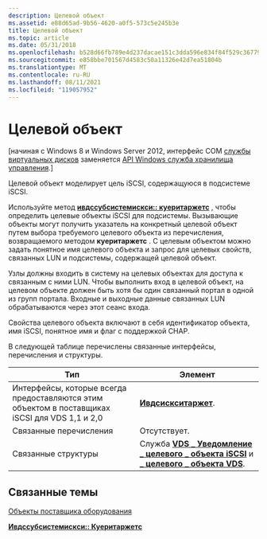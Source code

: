 ```yaml
---
description: Целевой объект
ms.assetid: e88d65ad-9b56-4620-a0f5-573c5e245b3e
title: Целевой объект
ms.topic: article
ms.date: 05/31/2018
ms.openlocfilehash: b528d66fb789e4d237dacae151c3dda596e834f84f529c3677905672de3b7588
ms.sourcegitcommit: e858bbe701567d4583c50a11326e42d7ea51804b
ms.translationtype: MT
ms.contentlocale: ru-RU
ms.lasthandoff: 08/11/2021
ms.locfileid: "119057952"
---
```

# <a name="target-object"></a>Целевой объект

\[начиная с Windows 8 и Windows Server 2012, интерфейс COM [службы виртуальных дисков](virtual-disk-service-portal.md) заменяется [API Windows служба хранилища управления](/previous-versions/windows/desktop/stormgmt/windows-storage-management-api-portal).\]

Целевой объект моделирует цель iSCSI, содержащуюся в подсистеме iSCSI.

Используйте метод [**ивдссубсистемискси:: куеритаржетс**](/windows/desktop/api/Vds/nf-vds-ivdssubsystemiscsi-querytargets) , чтобы определить целевые объекты iSCSI для подсистемы. Вызывающие объекты могут получить указатель на конкретный целевой объект путем выбора требуемого целевого объекта из перечисления, возвращаемого методом **куеритаржетс** . С целевым объектом можно задать понятное имя целевого объекта и запрос для целевых свойств, связанных LUN и подсистемы, содержащей целевой объект.

Узлы должны входить в систему на целевых объектах для доступа к связанным с ними LUN. Чтобы выполнить вход в целевой объект, на целевом объекте должен быть хотя бы один связанный портал в одной из групп портала. Входные и выходные данные связанных LUN обрабатываются через этот сеанс входа.

Свойства целевого объекта включают в себя идентификатор объекта, имя iSCSI, понятное имя и флаг с поддержкой CHAP.

В следующей таблице перечислены связанные интерфейсы, перечисления и структуры.



| Тип                                                                                      | Элемент                                                                                                                     |
|-------------------------------------------------------------------------------------------|-----------------------------------------------------------------------------------------------------------------------------|
| Интерфейсы, которые всегда предоставляются этим объектом в поставщиках iSCSI для VDS 1,1 и 2,0 | [**Ивдсискситаржет**](/windows/desktop/api/Vds/nn-vds-ivdsiscsitarget).                                                                                 |
| Связанные перечисления                                                                   | Отсутствует.                                                                                                                       |
| Связанные структуры                                                                     | Служба [**VDS \_ Уведомление \_ целевого \_ объекта iSCSI**](/windows/desktop/api/Vds/ns-vds-vds_iscsi_target_prop) и [**\_ целевого \_ объекта VDS**](/windows/desktop/api/Vds/ns-vds-vds_target_notification). |



 

## <a name="related-topics"></a>Связанные темы

<dl> <dt>

[Объекты поставщика оборудования](hardware-provider-objects.md)
</dt> <dt>

[**Ивдссубсистемискси:: Куеритаржетс**](/windows/desktop/api/Vds/nf-vds-ivdssubsystemiscsi-querytargets)
</dt> </dl>

 

 
